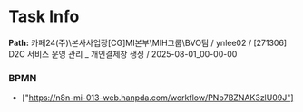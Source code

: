 # Task Info

**Path:** 카페24(주)\본사사업장\[CG]MI본부\MIH그룹\BVO팀 / ynlee02 / [271306] D2C 서비스 운영 관리 _ 개인결제창 생성 / 2025-08-01_00-00-00

### BPMN
- ["https://n8n-mi-013-web.hanpda.com/workflow/PNb7BZNAK3zlU09J"]

